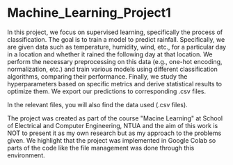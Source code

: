 # Machine_Learning_Project1

In this project, we focus on supervised learning, specifically the process of classification. The goal is to train a model to predict rainfall. Specifically, we are given data such as temperature, humidity, wind, etc., for a particular day in a location and whether it rained the following day at that location. We perform the necessary preprocessing on this data (e.g., one-hot encoding, normalization, etc.) and train various models using different classification algorithms, comparing their performance. Finally, we study the hyperparameters based on specific metrics and derive statistical results to optimize them. We export our predictions to corresponding .csv files.

In the relevant files, you will also find the data used (.csv files).

The project was created as part of the course "Macine Learning" at School of Electrical and Computer Engineering, NTUA and the aim of this work is NOT to present it as my own research but as my approach to the problems given. We highlight that the project was implemented in Google Colab so parts of the code like the file management was done through this environment. 
